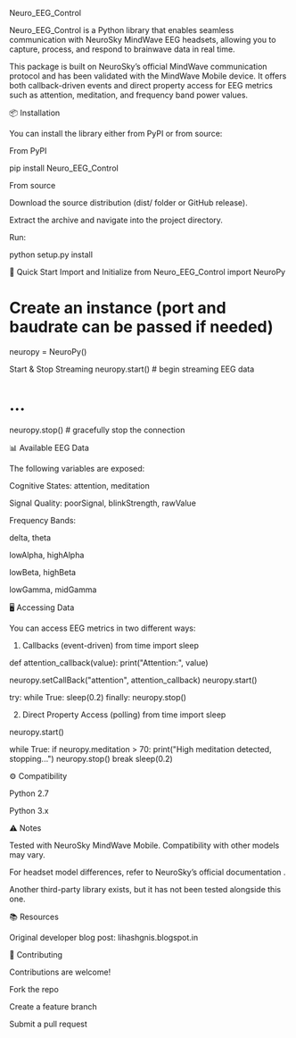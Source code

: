Neuro_EEG_Control

Neuro_EEG_Control is a Python library that enables seamless communication with NeuroSky MindWave EEG headsets, allowing you to capture, process, and respond to brainwave data in real time.

This package is built on NeuroSky’s official MindWave communication protocol and has been validated with the MindWave Mobile device. It offers both callback-driven events and direct property access for EEG metrics such as attention, meditation, and frequency band power values.

📦 Installation

You can install the library either from PyPI or from source:

From PyPI

pip install Neuro_EEG_Control


From source

Download the source distribution (dist/ folder or GitHub release).

Extract the archive and navigate into the project directory.

Run:

python setup.py install

🚀 Quick Start
Import and Initialize
from Neuro_EEG_Control import NeuroPy

# Create an instance (port and baudrate can be passed if needed)
neuropy = NeuroPy()

Start & Stop Streaming
neuropy.start()   # begin streaming EEG data
# ...
neuropy.stop()    # gracefully stop the connection

📊 Available EEG Data

The following variables are exposed:

Cognitive States: attention, meditation

Signal Quality: poorSignal, blinkStrength, rawValue

Frequency Bands:

delta, theta

lowAlpha, highAlpha

lowBeta, highBeta

lowGamma, midGamma

🖥️ Accessing Data

You can access EEG metrics in two different ways:

1. Callbacks (event-driven)
from time import sleep

def attention_callback(value):
    print("Attention:", value)

neuropy.setCallBack("attention", attention_callback)
neuropy.start()

try:
    while True:
        sleep(0.2)
finally:
    neuropy.stop()

2. Direct Property Access (polling)
from time import sleep

neuropy.start()

while True:
    if neuropy.meditation > 70:
        print("High meditation detected, stopping...")
        neuropy.stop()
        break
    sleep(0.2)

⚙️ Compatibility

Python 2.7

Python 3.x

⚠️ Notes

Tested with NeuroSky MindWave Mobile. Compatibility with other models may vary.

For headset model differences, refer to NeuroSky’s official documentation
.

Another third-party library exists, but it has not been tested alongside this one.

📚 Resources

Original developer blog post: lihashgnis.blogspot.in

🤝 Contributing

Contributions are welcome!

Fork the repo

Create a feature branch

Submit a pull request


